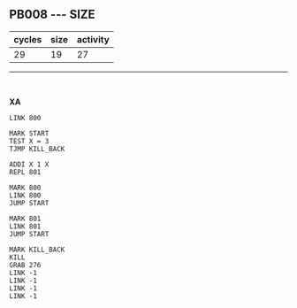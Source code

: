## PB008 --- SIZE

| cycles | size | activity |
| ------ | ---- | -------- |
| 29 | 19 | 27 |
<hr>
<br>

**XA**

```
LINK 800

MARK START
TEST X = 3
TJMP KILL_BACK

ADDI X 1 X
REPL 801

MARK 800
LINK 800
JUMP START

MARK 801
LINK 801
JUMP START

MARK KILL_BACK
KILL
GRAB 276
LINK -1
LINK -1
LINK -1
LINK -1
```

